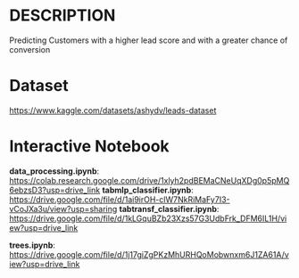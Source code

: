 # DESCRIPTION
Predicting Customers with a higher lead score and with a greater chance of conversion
# Dataset 
https://www.kaggle.com/datasets/ashydv/leads-dataset
# Interactive Notebook
**data_processing.ipynb**: https://colab.research.google.com/drive/1xlyh2pdBEMaCNeUqXDg0p5pMQ6ebzsD3?usp=drive_link
**tabmlp_classifier.ipynb**: https://drive.google.com/file/d/1ai9irOH-clW7NkRiMaFy7I3-vCoJXa3u/view?usp=sharing
**tabtransf_classifier.ipynb**: https://drive.google.com/file/d/1kLGquBZb23Xzs57G3UdbFrk_DFM6IL1H/view?usp=drive_link

**trees.ipynb**: https://drive.google.com/file/d/1j17giZgPKzMhURHQoMobwnxm6J1ZA61A/view?usp=drive_link
